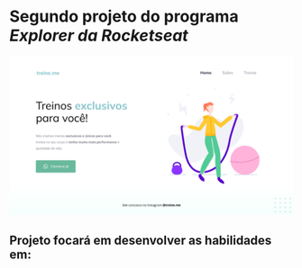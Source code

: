 # Segundo projeto do programa ***Explorer da Rocketseat***

![Segundo projeto do programa Explorer da Rocketseat](https://github.com/Clara-Pacheco/Explorer--Rocketseat--Projeto02/blob/main/assets/Projeto%2002.png)

## Projeto focará em desenvolver as habilidades em: